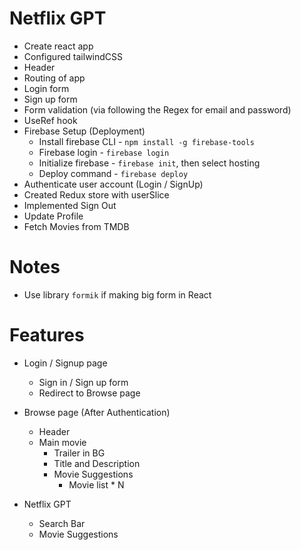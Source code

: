 # Netflix GPT

- Create react app
- Configured tailwindCSS
- Header
- Routing of app
- Login form
- Sign up form
- Form validation (via following the Regex for email and password)
- UseRef hook
- Firebase Setup (Deployment)
    - Install firebase CLI - `npm install -g firebase-tools`
    - Firebase login - `firebase login`
    - Initialize firebase - `firebase init`, then select hosting 
    - Deploy command - `firebase deploy`
- Authenticate user account (Login / SignUp)
- Created Redux store with userSlice 
- Implemented Sign Out 
- Update Profile 
- Fetch Movies from TMDB  

# Notes
- Use library `formik` if making big form in React 

# Features 

- Login / Signup page
    - Sign in / Sign up form
    - Redirect to Browse page

- Browse page (After Authentication)
    - Header
    - Main movie 
        - Trailer in BG
        - Title and Description 
        - Movie Suggestions
            - Movie list * N

- Netflix GPT
    - Search Bar
    - Movie Suggestions
